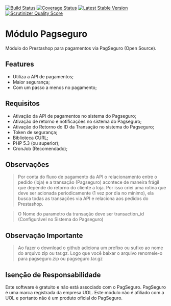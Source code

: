 [![Build Status](https://travis-ci.org/dlanileonardo/pagseguro.png)](https://travis-ci.org/dlanileonardo/pagseguro)
[![Coverage Status](https://coveralls.io/repos/dlanileonardo/pagseguro/badge.png)](https://coveralls.io/r/dlanileonardo/pagseguro)
[![Latest Stable Version](https://poser.pugx.org/dlanileonardo/pagseguro/v/stable.png)](https://packagist.org/packages/dlanileonardo/pagseguro)
[![Scrutinizer Quality Score](https://scrutinizer-ci.com/g/dlanileonardo/pagseguro/badges/quality-score.png?s=4efe7bb52542ff5f25d10a6684daea43905d9b5a)](https://scrutinizer-ci.com/g/dlanileonardo/pagseguro/)

Módulo Pagseguro
================

Módulo do Prestashop para pagamentos via PagSeguro (Open Source).

Features
--------

* Utiliza a API de pagamentos;
* Maior segurança;
* Com um passo a menos no pagamento;

Requisitos
----------

* Ativação da API de pagamentos no sistema do Pagseguro;
* Ativação de retorno e notificações no sistema do Pagseguro;
* Ativação do Retorno do ID da Transação no sistema do Pagseguro;
* Token de segurança;
* Biblioteca CURL;
* PHP 5.3 (ou superior);
* CronJob (Recomendado);

Observações
------------

> Por conta do fluxo de pagamento da API o relacionamento entre o pedido (loja) e a transação (Pagseguro)
> acontece de maneira frágil que depende do retorno do cliente a loja.
> Por isso criei uma rotina que deve ser acionada periodicamente (1 vez por dia no minimo), ela busca
> todas as transações via API e relaciona aos pedidos do Prestashop.

> O Nome do parametro da transação deve ser transaction_id (Configurável no Sistema do Pagseguro)

Observação Importante
---------------------

> Ao fazer o download o github adiciona um prefixo ou sufixo ao nome do arquivo zip ou tar.gz.
> Logo que você baixar o arquivo renomeie-o para pagseguro.zip ou pagseguro.tar.gz

Isenção de Responsabilidade
---------------------------

Este software é gratuito e não está associado com o PagSeguro. PagSeguro é uma marca registrada da empresa UOL. Este módulo não é afiliado com a UOL e portanto não é um produto oficial do PagSeguro.
